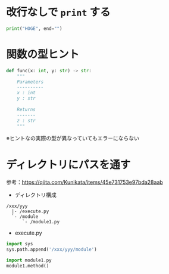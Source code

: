 # 改行なしで `print` する
```python
print("HOGE", end="")
```

# 関数の型ヒント
```python
def func(x: int, y: str) -> str:
    """
    Parameters
    ----------
    x : int
    y : str
    
    Returns
    -------
    z : str
    """
```
※ヒントなの実際の型が異なっていてもエラーにならない

# ディレクトリにパスを通す
参考：https://qiita.com/Kunikata/items/45e731753e97bda28aab
- ディレクトリ構成
```
/xxx/yyy
  |- /execute.py
  `- /module
      `- /module1.py
```
- execute.py
```python
import sys
sys.path.append('/xxx/yyy/module')

import module1.py
module1.method()
```

